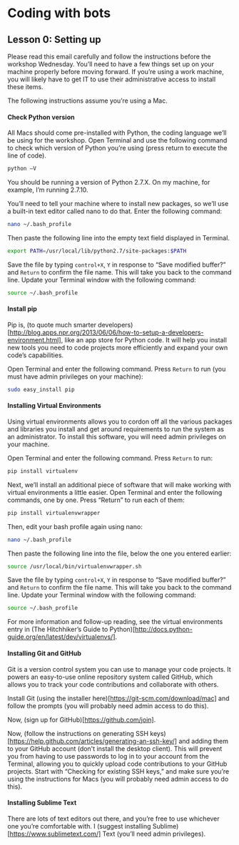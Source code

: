 # Coding with bots

## Lesson 0: Setting up

Please read this email carefully and follow the instructions before the workshop Wednesday. You’ll need to have a few things set up on your machine properly before moving forward. If you’re using a work machine, you will likely have to get IT to use their administrative access to install these items.

The following instructions assume you’re using a Mac.

#### Check Python version

All Macs should come pre-installed with Python, the coding language we’ll be using for the workshop. Open Terminal and use the following command to check which version of Python you’re using (press return to execute the line of code).

```bash
python –V
```

You should be running a version of Python 2.7.X. On my machine, for example, I’m running 2.7.10.

You’ll need to tell your machine where to install new packages, so we’ll use a built-in text editor called nano to do that. Enter the following command:

```bash
nano ~/.bash_profile
```

Then paste the following line into the empty text field displayed in Terminal.

```bash
export PATH=/usr/local/lib/python2.7/site-packages:$PATH
```

Save the file by typing ```control+X```, ```Y``` in response to “Save modified buffer?” and ```Return``` to confirm the file name. This will take you back to the command line. Update your Terminal window with the following command:

```bash
source ~/.bash_profile
```

#### Install pip
Pip is, (to quote much smarter developers)[http://blog.apps.npr.org/2013/06/06/how-to-setup-a-developers-environment.html], like an app store for Python code. It will help you install new tools you need to code projects more efficiently and expand your own code’s capabilities.

Open Terminal and enter the following command. Press ```Return``` to run (you must have admin privileges on your machine):

```bash
sudo easy_install pip
```

#### Installing Virtual Environments

Using virtual environments allows you to cordon off all the various packages and libraries you install and get around requirements to run the system as an administrator. To install this software, you will need admin privileges on your machine.

Open Terminal and enter the following command. Press ```Return``` to run:

```bash
pip install virtualenv
```

Next, we’ll install an additional piece of software that will make working with virtual environments a little easier. Open Terminal and enter the following commands, one by one. Press “Return” to run each of them:

```bash
pip install virtualenvwrapper
```

Then, edit your bash profile again using nano:

```bash
nano ~/.bash_profile
```

Then paste the following line into the file, below the one you entered earlier:

```bash
source /usr/local/bin/virtualenvwrapper.sh
```

Save the file by typing ```control+X```, ```Y``` in response to “Save modified buffer?” and ```Return``` to confirm the file name. This will take you back to the command line. Update your Terminal window with the following command:

```bash
source ~/.bash_profile
```

For more information and follow-up reading, see the virtual environments entry in (The Hitchhiker’s Guide to Python)[http://docs.python-guide.org/en/latest/dev/virtualenvs/].

#### Installing Git and GitHub

Git is a version control system you can use to manage your code projects. It powers an easy-to-use online repository system called GitHub, which allows you to track your code contributions and collaborate with others.

Install Git (using the installer here)[https://git-scm.com/download/mac] and follow the prompts (you will probably need admin access to do this).

Now, (sign up for GitHub)[https://github.com/join].

Now, (follow the instructions on generating SSH keys)[https://help.github.com/articles/generating-an-ssh-key/] and adding them to your GitHub account (don't install the desktop client). This will prevent you from having to use passwords to log in to your account from the Terminal, allowing you to quickly upload code contributions to your GitHub projects. Start with “Checking for existing SSH keys,” and make sure you’re using the instructions for Macs (you will probably need admin access to do this).

#### Installing Sublime Text
There are lots of text editors out there, and you’re free to use whichever one you’re comfortable with. I (suggest installing Sublime)[https://www.sublimetext.com/] Text (you’ll need admin privileges). 